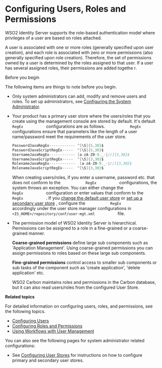 # Configuring Users, Roles and Permissions

WSO2 Identity Server supports the role-based authentication model where
privileges of a user are based on roles attached.

A user is associated with one or more roles (generally specified upon
user creation), and each role is associated with zero or more
permissions (also generally specified upon role creation). Therefore,
the set of permissions owned by a user is determined by the roles
assigned to that user. If a user has several assigned roles, their
permissions are added togethe r.

Before you begin

The following items are things to note before you begin.

-   Only system administrators can add, modify and remove users and
    roles. To set up administrators, see [Configuring the System
    Administrator](_Configuring_the_System_Administrator_).  
      

-   Your product has a primary user store where the users/roles that you
    create using the management console are stored by default. It's
    default `            RegEx           ` configurations are as
    follows. `            RegEx           ` configurations ensure that
    parameters like the length of a user name/password meet the
    requirements of the user store.

    ``` java
    PasswordJavaRegEx------------ ^[\S]{5,30}$
    PasswordJavaScriptRegEx-----  ^[\S]{5,30}$
    UsernameJavaRegEx------------ [a-zA-Z0-9._-|//]{3,30}$
    UsernameJavaScriptRegEx-----  ^[\S]{3,30}$
    RolenameJavaRegEx------------  [a-zA-Z0-9._-|//]{3,30}$
    RolenameJavaScriptRegEx-----  ^[\S]{3,30}$
    ```

    When creating users/roles, if you enter a username, password etc.
    that does not conform to the `            RegEx           `
    configurations, the system throws an exception. You can either
    change the `            RegEx           ` configuration or enter
    values that conform to the `            RegEx           ` . If you
    [change the default user
    store](_Configuring_the_Primary_User_Store_) or [set up a secondary
    user store](_Configuring_Secondary_User_Stores_) , configure the
    `            RegEx           ` accordingly under the user store
    manager configurations in
    `            <IS_HOME>/repository/conf/user-mgt.xml           `
    file.  
      

-   The permission model of WSO2 Identity Server is hierarchical.
    Permissions can be assigned to a role in a fine-grained or a
    coarse-grained manner.

    **Coarse-grained permissions** define large sub components such as
    'Application Management'. Using coarse-grained permissions you can
    assign permissions to roles based on these large sub components.

    **Fine-grained permissions** control access to smaller sub
    components or sub tasks of the component such as 'create
    application', 'delete application' etc.

    WSO2 Carbon maintains roles and permissions in the Carbon database,
    but it can also read users/roles from the configured User Store.

**Related topics**

For detailed information on configuring users, roles, and permissions,
see the following topics.

-   [Configuring Users](_Configuring_Users_)
-   [Configuring Roles and
    Permissions](_Configuring_Roles_and_Permissions_)
-   [Using Workflows with User
    Management](_Using_Workflows_with_User_Management_)

You can also see the following pages for system administrator related
configurations:

-   See [Configuring User Stores](_Configuring_User_Stores_) for
    instructions on how to configure primary and secondary user stores.

